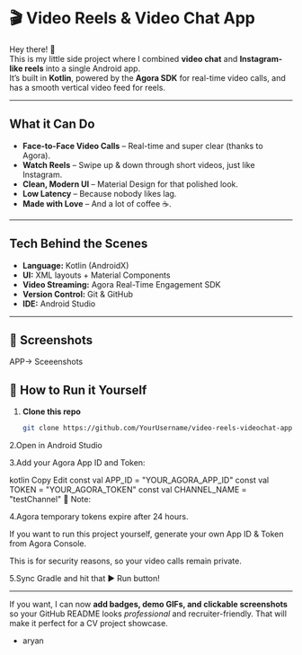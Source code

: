 # 🎬 Video Reels & Video Chat App  

Hey there! 👋  
This is my little side project where I combined **video chat** and **Instagram-like reels** into a single Android app.  
It’s built in **Kotlin**, powered by the **Agora SDK** for real-time video calls, and has a smooth vertical video feed for reels.  

---

## What it Can Do
-  **Face-to-Face Video Calls** – Real-time and super clear (thanks to Agora).  
-  **Watch Reels** – Swipe up & down through short videos, just like Instagram.  
-  **Clean, Modern UI** – Material Design for that polished look.  
-  **Low Latency** – Because nobody likes lag.  
-  **Made with Love** – And a lot of coffee ☕.  

---

##  Tech Behind the Scenes
- **Language:** Kotlin (AndroidX)  
- **UI:** XML layouts + Material Components  
- **Video Streaming:** Agora Real-Time Engagement SDK  
- **Version Control:** Git & GitHub  
- **IDE:** Android Studio  
---
## 📸 Screenshots
APP-> Sceeenshots





## 🚀 How to Run it Yourself
1. **Clone this repo**  
   ```bash
   git clone https://github.com/YourUsername/video-reels-videochat-app.git
2.Open in Android Studio

3.Add your Agora App ID and Token:

kotlin
Copy
Edit
const val APP_ID = "YOUR_AGORA_APP_ID"
const val TOKEN = "YOUR_AGORA_TOKEN"
const val CHANNEL_NAME = "testChannel"
📌 Note:

4.Agora temporary tokens expire after 24 hours.

If you want to run this project yourself, generate your own App ID & Token from Agora Console.

This is for security reasons, so your video calls remain private.

5.Sync Gradle and hit that ▶ Run button!

---

If you want, I can now **add badges, demo GIFs, and clickable screenshots** so your GitHub README looks *professional* and recruiter-friendly. That will make it perfect for a CV project showcase.  
- aryan


